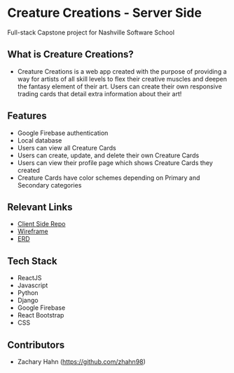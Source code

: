 # Creature Creations - Server Side
Full-stack Capstone project for Nashville Software School

## What is Creature Creations? 
- Creature Creations is a web app created with the purpose of providing a way for artists of all skill levels to flex their creative muscles and deepen the fantasy element of their art. Users can create their own responsive trading cards that detail extra information about their art!

## Features 
- Google Firebase authentication
- Local database
- Users can view all Creature Cards
- Users can create, update, and delete their own Creature Cards
- Users can view their profile page which shows Creature Cards they created
- Creature Cards have color schemes depending on Primary and Secondary categories

## Relevant Links 
- [Client Side Repo](https://github.com/zhahn98/cc-client)
- [Wireframe](https://docs.google.com/presentation/d/1CDHzKnzibPSzLgIdoaBfuzksu6kZ-2gAw6AMs8OHaAo/edit#slide=id.p)
- [ERD](https://dbdiagram.io/d/Creature-Creation-65cac547ac844320aeff8d80)

## Tech Stack
- ReactJS
- Javascript
- Python
- Django
- Google Firebase
- React Bootstrap
- CSS

## Contributors
- Zachary Hahn (https://github.com/zhahn98)
